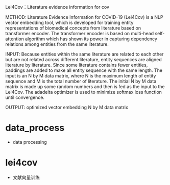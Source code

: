 Lei4Cov：Literature evidence information for cov

METHOD: Literature Evidence Information for COVID-19 (Lei4Cov) is a NLP vector embedding tool, which is developed for training entity representations of biomedical concepts from literature based on transformer encoder. The transformer encoder is based on multi-head self-attention algorithm which has  shown its power in capturing dependency relations among entities from the same literature.  

INPUT: Because entities within the same literature are related to each other but are not related across different literature, entity sequences are aligned literature by literature. Since some literature contains fewer entities, paddings are added to make all entity sequence with the same length. The input is an N by M data matrix, where N is the maximum length of entity sequence and M is the total number of literature. The initial N by M data matrix is made up some random numbers and then is fed as the input to the Lei4Cov.  The adadelta optimizer is used to minimize softmax loss function until convergence.

OUTPUT: optimized vector embedding N by M data matrix


# data_process
  - data processing
# lei4cov
  - 文献向量训练


